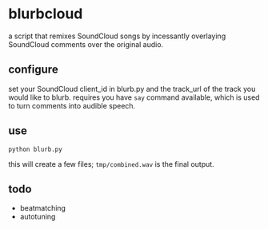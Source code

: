 # blurbcloud

a script that remixes SoundCloud songs by incessantly overlaying SoundCloud
comments over the original audio.

## configure

set your SoundCloud client_id in blurb.py and the track_url of the track you
would like to blurb. requires you have `say` command available, which is used
to turn comments into audible speech.

## use

```
python blurb.py
```

this will create a few files; `tmp/combined.wav` is the final output.

## todo

- beatmatching
- autotuning
